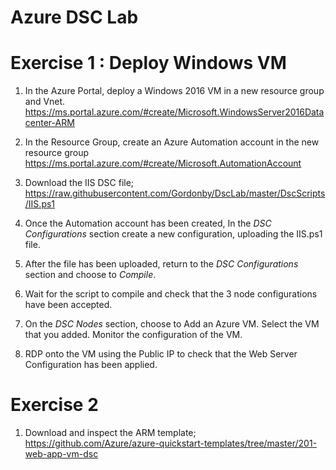 # Azure DSC Lab

# Exercise 1 : Deploy Windows VM

1. In the Azure Portal, deploy a Windows 2016 VM in a new resource group and Vnet. 
https://ms.portal.azure.com/#create/Microsoft.WindowsServer2016Datacenter-ARM

1. In the Resource Group, create an Azure Automation account in the new resource group
https://ms.portal.azure.com/#create/Microsoft.AutomationAccount

1. Download the IIS DSC file;
https://raw.githubusercontent.com/Gordonby/DscLab/master/DscScripts/IIS.ps1

1. Once the Automation account has been created, In the *DSC Configurations* section create a new configuration, uploading the IIS.ps1 file.

1. After the file has been uploaded, return to the *DSC Configurations* section and choose to *Compile*.

1. Wait for the script to compile and check that the 3 node configurations have been accepted.

1. On the *DSC Nodes* section, choose to Add an Azure VM.  Select the VM that you added.  Monitor the configuration of the VM.

1. RDP onto the VM using the Public IP to check that the Web Server Configuration has been applied.

# Exercise 2

1. Download and inspect the ARM template;
https://github.com/Azure/azure-quickstart-templates/tree/master/201-web-app-vm-dsc